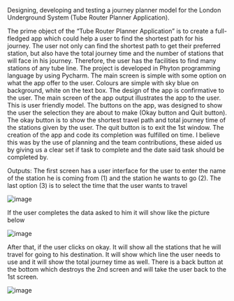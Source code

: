 Designing, developing and testing a journey planner model for the London Underground System (Tube Router Planner Application).

The prime object of the “Tube Router Planner Application” is to create a full-fledged app which could
help a user to find the shortest path for his journey. The user not only can find the shortest path to
get their preferred station, but also have the total journey time and the number of stations that will
face in his journey. Therefore, the user has the facilities to find many stations of any tube line.
The project is developed in Phyton programming language by using Pycharm.
The main screen is simple with some option on what the app offer to the user. Colours are simple
with sky blue on background, white on the text box.
The design of the app is confirmative to the user. The main screen of the app output illustrates the
app to the user. This is user friendly model.
The buttons on the app, was designed to show the user the selection they are about to make (Okay
button and Quit button).
The okay button is to show the shortest travel path and total journey time of the stations given by
the user. The quit button is to exit the 1st window.
The creation of the app and code its completion was fulfilled on time. I believe this was by the use of
planning and the team contributions, these aided us by giving us a clear set if task to complete and
the date said task should be completed by. 

Outputs:
The first screen has a user interface for the user to enter the name of the station he is coming from
(1) and the station he wants to go (2). The last option (3) is to select the time that the user wants to
travel

![image](https://github.com/user-attachments/assets/b5bb5830-f51b-45ad-afa7-f76021b0c982)

If the user completes the data asked to him it will show like the picture below

![image](https://github.com/user-attachments/assets/50394730-e3d1-4c0f-a78d-9d75a62bb64d)

After that, if the user clicks on okay. It will show all the stations that he will travel for going to his
destination. It will show which line the user needs to use and it will show the total journey time as
well. There is a back button at the bottom which destroys the 2nd screen and will take the user back
to the 1st screen.

![image](https://github.com/user-attachments/assets/138c38ee-f788-4680-a2f6-96b606290c5e)




